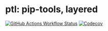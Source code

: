# ptl: pip-tools, layered

[![GitHub Actions Workflow Status](https://img.shields.io/github/actions/workflow/status/un-def/ptl/test.yml)](https://github.com/un-def/ptl/actions/workflows/test.yml)
[![Codecov](https://img.shields.io/codecov/c/github/un-def/ptl)](https://app.codecov.io/gh/un-def/ptl)
